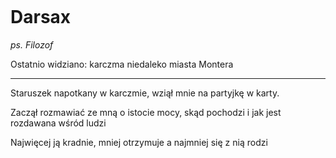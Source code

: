 <p><img></img></p>

# Darsax
*ps. Filozof*

Ostatnio widziano: karczma niedaleko miasta <a data-path="Lokacje/Montera.md">Montera</a>

---


Staruszek napotkany w karczmie, wziął mnie na partyjkę w karty.

Zaczął rozmawiać ze mną o istocie mocy, skąd pochodzi i jak jest rozdawana wśród ludzi

Najwięcej ją kradnie, mniej otrzymuje a najmniej się z nią rodzi